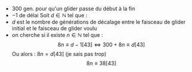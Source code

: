 - $300$ gen. pour qu'un glider passe du début à la fin
- $-1$ de délai
Soit $d \in \mathbb{N}$ tel que :
- $d$ est le nombre de générations  de décalage entre le faisceau de glider initial et le faisceau de glider voulu
- on cherche si il existe $n \in \mathbb{N}$ tel que : 
  $$8n \equiv d-1 [43] \Leftrightarrow 300 + 8n \equiv d [43]  $$
Ou alors : $8n = d [43]$ (je sais pas trop)
$$8n \equiv 38 [43]$$
